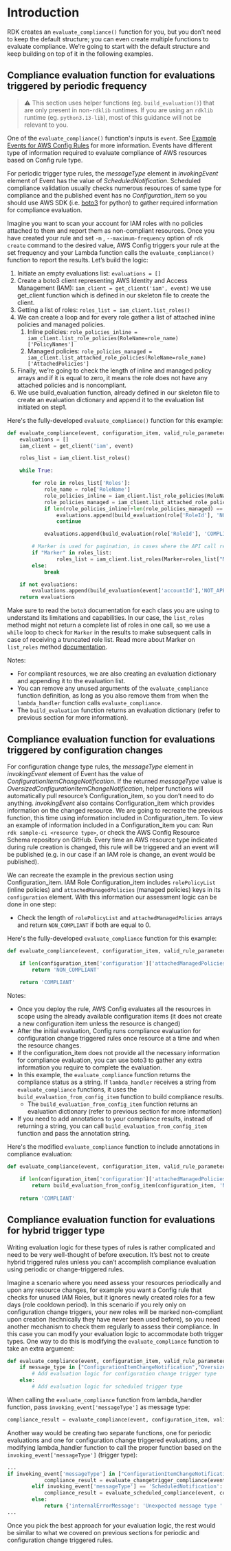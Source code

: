 # Introduction

RDK creates an `evaluate_compliance()` function for you, but you don’t need to keep the default structure; you can even create multiple functions to evaluate compliance. We’re going to start with the default structure and keep building on top of it in the following examples.

## Compliance evaluation function for evaluations triggered by periodic frequency

> :warning: This section uses helper functions (eg. `build_evaluation()`) that are only present in non-`rdklib` runtimes. If you are using an `rdklib` runtime (eg. `python3.13-lib`), most of this guidance will not be relevant to you.

One of the `evaluate_compliance()` function's inputs is `event`. See [Example Events for AWS Config Rules](https://docs.aws.amazon.com/config/latest/developerguide/evaluate-config_develop-rules_example-events.html) for more information. Events have different type of information required to evaluate compliance of AWS resources based on Config rule type.

For periodic trigger type rules, the _messageType_ element in _invokingEvent_ element of Event has the value of _ScheduledNotification_. Scheduled compliance validation usually checks numerous resources of same type for compliance and the published event has no _Configuration_item_ so you should use AWS SDK (i.e. [boto3](https://boto3.amazonaws.com/v1/documentation/api/latest/guide/quickstart.html) for python) to gather required information for compliance evaluation.

Imagine you want to scan your account for IAM roles with no policies attached to them and report them as non-compliant resources. Once you have created your rule and set `-m` , `--maximum-frequency` option of `rdk create` command to the desired value, AWS Config triggers your rule at the set frequency and your Lambda function calls the `evaluate_compliance()` function to report the results.
Let’s build the logic:

1. Initiate an empty evaluations list: `evaluations = []`
2. Create a boto3 client representing AWS Identity and Access Management (IAM): `iam_client = get_client('iam', event)`
we use get_client function which is defined in our skeleton file to create the client.
1. Getting a list of roles: `roles_list = iam_client.list_roles()`
2. We can create a loop and for every role gather a list of attached inline policies and managed policies.
   1. Inline policies: `role_policies_inline = iam_client.list_role_policies(RoleName=role_name)['PolicyNames']`
   2. Managed policies: `role_policies_managed = iam_client.list_attached_role_policies(RoleName=role_name)['AttachedPolicies']`
3. Finally, we’re going to check the length of inline and managed policy arrays and if it is equal to zero, it means the role does not have any attached policies and is noncompliant.
4. We use build_evaluation function, already defined in our skeleton file to create an evaluation dictionary and append it to the evaluation list initiated on step1.

Here's the fully-developed `evaluate_compliance()` function for this example:

```python
def evaluate_compliance(event, configuration_item, valid_rule_parameters):
    evaluations = []
    iam_client = get_client('iam', event)

    roles_list = iam_client.list_roles()

    while True:

        for role in roles_list['Roles']:
            role_name = role['RoleName']
            role_policies_inline = iam_client.list_role_policies(RoleName=role_name)['PolicyNames']
            role_policies_managed = iam_client.list_attached_role_policies(RoleName=role_name)['AttachedPolicies']
            if len(role_policies_inline)+len(role_policies_managed) == 0 :
                evaluations.append(build_evaluation(role['RoleId'], 'NON_COMPLIANT', event, resource_type='AWS::IAM::Role'))
                continue

            evaluations.append(build_evaluation(role['RoleId'], 'COMPLIANT', event, resource_type='AWS::IAM::Role'))

        # Marker is used for pagination, in cases where the API call returns too many results to display at once
        if "Marker" in roles_list:
                roles_list = iam_client.list_roles(Marker=roles_list["Marker"])
        else:
            break

    if not evaluations:
        evaluations.append(build_evaluation(event['accountId'],'NOT_APPLICABLE', event, resource_type='AWS::::Account'))
    return evaluations

```

Make sure to read the `boto3` documentation for each class you are using to understand its limitations and capabilities. In our case, the `list_roles` method might not return a complete list of roles in one call, so we use a `while` loop to check for `Marker` in the results to make subsequent calls in case of receiving a truncated role list. Read more about Marker on `list_roles` method [documentation](https://boto3.amazonaws.com/v1/documentation/api/1.9.42/reference/services/iam.html#IAM.Client.list_roles).

Notes:

- For compliant resources, we are also creating an evaluation dictionary and appending it to the evaluation list.
- You can remove any unused arguments of the `evaluate_compliance` function definition, as long as you also remove them from when the `lambda_handler` function calls `evaluate_compliance`.
- The `build_evaluation` function returns an evaluation dictionary (refer to previous section for more information).

## Compliance evaluation function for evaluations triggered by configuration changes

For configuration change type rules, the _messageType_ element in _invokingEvent_ element of Event has the value of _ConfigurationItemChangeNotification_. If the returned _messageType_ value is _OversizedConfigurationItemChangeNotification_, helper functions will automatically pull resource’s Configuration_item, so you don’t need to do anything. _invokingEvent_ also contains Configuration_item which provides information on the changed resource. We are going to recreate the previous function, this time using information included in Configuration_item. To view an example of information included in a Configuration_item you can:
Run `rdk sample-ci <resource type>`, or check the AWS Config Resource Schema repository on GitHub. Every time an AWS resource type indicated during rule creation is changed, this rule will be triggered and an event will be published (e.g. in our case if an IAM role is change, an event would be published).

We can recreate the example in the previous section using Configuration_item. IAM Role Configuration_item includes `rolePolicyList` (inline policies) and `attachedManagedPolicies` (managed policies) keys in its `configuration` element. With this information our assessment logic can be done in one step:

- Check the length of `rolePolicyList` and `attachedManagedPolicies` arrays and return `NON_COMPLIANT` if both are equal to 0.

Here's the fully-developed `evaluate_compliance` function for this example:

```python
def evaluate_compliance(event, configuration_item, valid_rule_parameters):

    if len(configuration_item['configuration']['attachedManagedPolicies'])+len(configuration_item['configuration']['rolePolicyList']) == 0:
        return 'NON_COMPLIANT'
    
    return 'COMPLIANT'

```

Notes:

- Once you deploy the rule, AWS Config evaluates all the resources in scope using the already available configuration items (it does not create a new configuration item unless the resource is changed)
- After the initial evaluation, Config runs compliance evaluation for configuration change triggered rules once resource at a time and when the resource changes.
- If the configuration_item does not provide all the necessary information for compliance evaluation, you can use boto3 to gather any extra information you require to complete the evaluation.
- In this example, the `evaluate_compliance` function returns the compliance status as a string. If `lambda_handler` receives a string from `evaluate_compliance` functions, it uses the `build_evaluation_from_config_item` function to build compliance results.
  - The `build_evaluation_from_config_item` function returns an evaluation dictionary (refer to previous section for more information)
- If you need to add annotations to your compliance results, instead of returning a string, you can call `build_evaluation_from_config_item` function and pass the annotation string.

Here's the modified `evaluate_compliance` function to include annotations in compliance evaluation:

```python
def evaluate_compliance(event, configuration_item, valid_rule_parameters):

    if len(configuration_item['configuration']['attachedManagedPolicies'])+len(configuration_item['configuration']['rolePolicyList']) == 0:
        return build_evaluation_from_config_item(configuration_item, 'NON_COMPLIANT', annotation='Your custom annotation')
    
    return 'COMPLIANT'
```

## Compliance evaluation function for evaluations for hybrid trigger type

Writing evaluation logic for these types of rules is rather complicated and need to be very well-thought of before execution. It’s best not to create hybrid triggered rules unless you can’t accomplish compliance evaluation using periodic or change-triggered rules.

Imagine a scenario where you need assess your resources periodically and upon any resource changes, for example you want a Config rule that checks for unused IAM Roles, but it ignores newly created roles for a few days (role cooldown period). In this scenario if you rely only on configuration change triggers, your new roles will be marked non-compliant upon creation (technically they have never been used before), so you need another mechanism to check them regularly to assess their compliance. In this case you can modify your evaluation logic to accommodate both trigger types. One way to do this is modifying the `evaluate_compliance` function to take an extra argument:

```python
def evaluate_compliance(event, configuration_item, valid_rule_parameters, message_type):
    if message_type in ["ConfigurationItemChangeNotification","OversizedConfigurationItemChangeNotification"]:
        # Add evaluation logic for configuration change trigger type
    else:
        # Add evaluation logic for scheduled trigger type

```

When calling the `evaluate_compliance` function from lambda_handler function, pass `invoking_event['messageType']` as message type:

```python
compliance_result = evaluate_compliance(event, configuration_item, valid_rule_parameters, invoking_event['messageType'])
```

Another way would be creating two separate functions, one for periodic evaluations and one for configuration change triggered evaluations, and modifying lambda_handler function to call the proper function based on the `invoking_event['messageType']` (trigger type):

```python
...
if invoking_event['messageType'] in ["ConfigurationItemChangeNotification","OversizedConfigurationItemChangeNotification"]:
            compliance_result = evaluate_changetrigger_compliance(event, configuration_item, rule_parameters)
        elif invoking_event['messageType'] == 'ScheduledNotification':
            compliance_result = evaluate_scheduled_compliance(event, configuration_item, rule_parameters)
        else:
            return {'internalErrorMessage': 'Unexpected message type ' + str(invoking_event)}
...
```

Once you pick the best approach for your evaluation logic, the rest would be similar to what we covered on previous sections for periodic and configuration change triggered rules.
